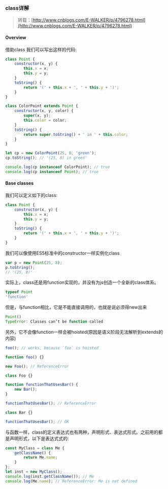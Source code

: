 ### class详解
>转载：[http://www.cnblogs.com/E-WALKER/p/4796278.html](http://www.cnblogs.com/E-WALKER/p/4796278.html)

#### Overview
借助class 我们可以写出这样的代码:

```javaScript
class Point {
    constructor(x, y) {
        this.x = x;
        this.y = y;
    }
    toString() {
        return '(' + this.x + ', ' + this.y + ')';
    }
}

class ColorPoint extends Point {
    constructor(x, y, color) {
        super(x, y);
        this.color = color;
    }
    toString() {
        return super.toString() + ' in ' + this.color;
    }
}

let cp = new ColorPoint(25, 8, 'green');
cp.toString(); // '(25, 8) in green'

console.log(cp instanceof ColorPoint); // true
console.log(cp instanceof Point); // true
```
#### Base classes
我们可以定义如下的class:

```javaScript
class Point {
    constructor(x, y) {
        this.x = x;
        this.y = y;
    }
    toString() {
        return '(' + this.x + ', ' + this.y + ')';
    }
}
```
我们可以像使用ES5标准中的constructor一样实例化class

```javaScript
var p = new Point(25, 8);
p.toString();
// '(25, 8)'
```
实际上，class还是用function实现的，并没有为js创造一个全新的class体系。

```javaScript
typeof Point
'function'
```
但是，与function相比，它是不能直接调用的，也就是说必须得new出来

```javaScript
Point()
TypeError: Classes can’t be function-called
```
另外，它不会像function一样会被hoisted(原因是语义阶段无法解析到extends的内容)

```javaScript
foo(); // works, because `foo` is hoisted

function foo() {}

new Foo(); // ReferenceError

class Foo {}
```

```javaScript
function functionThatUsesBar() {
    new Bar();
}

functionThatUsesBar(); // ReferenceError

class Bar {}

functionThatUsesBar(); // OK
```

与函数一样，class的定义表达式也有两种，声明形式、表达式形式。之前用的都是声明形式，以下是表达式式的:

```javaScript
const MyClass = class Me {
    getClassName() {
        return Me.name;
    }
};
let inst = new MyClass();
console.log(inst.getClassName()); // Me
console.log(Me.name); // ReferenceError: Me is not defined
```






















